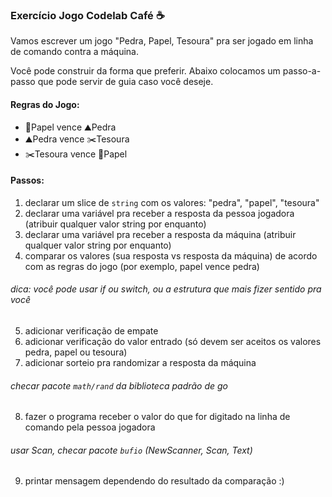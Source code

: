 ### Exercício Jogo Codelab Café ☕️

Vamos escrever um jogo "Pedra, Papel, Tesoura" pra ser jogado em linha de comando contra a máquina.

Você pode construir da forma que preferir. Abaixo colocamos um passo-a-passo que pode servir de guia caso você deseje.

#### Regras do Jogo:
- 📄Papel vence ⛰Pedra
- ⛰Pedra vence ✂️Tesoura
- ✂️Tesoura vence 📄Papel

#### Passos:
1) declarar um slice de `string` com os valores: "pedra", "papel", "tesoura"
2) declarar uma variável pra receber a resposta da pessoa jogadora (atribuir qualquer valor string por enquanto)
3) declarar uma variável pra receber a resposta da máquina (atribuir qualquer valor string por enquanto) 
4) comparar os valores (sua resposta vs resposta da máquina) de acordo com as regras do jogo (por exemplo, papel vence pedra)
###### dica: você pode usar if ou switch, ou a estrutura que mais fizer sentido pra você
5) adicionar verificação de empate
6) adicionar verificação do valor entrado (só devem ser aceitos os valores pedra, papel ou tesoura)
7) adicionar sorteio pra randomizar a resposta da máquina
###### checar pacote `math/rand` da biblioteca padrão de go
8) fazer o programa receber o valor do que for digitado na linha de comando pela pessoa jogadora
###### usar Scan, checar pacote `bufio` (NewScanner, Scan, Text)
9) printar mensagem dependendo do resultado da comparação :)